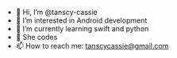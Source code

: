 - 👋 Hi, I’m @tanscy-cassie
- 👀 I’m interested in Android development
- 🌱 I’m currently learning swift and python
- 💞️ She codes
- 📫 How to reach me: tanscycassie@gmail.com


